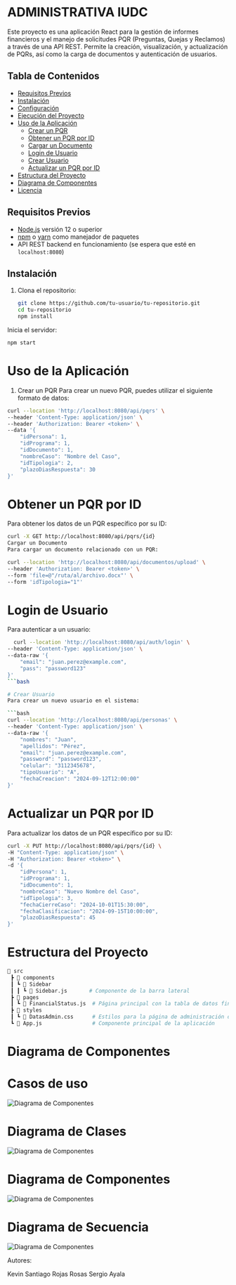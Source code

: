 # ADMINISTRATIVA IUDC

Este proyecto es una aplicación React para la gestión de informes financieros y el manejo de solicitudes PQR (Preguntas, Quejas y Reclamos) a través de una API REST. Permite la creación, visualización, y actualización de PQRs, así como la carga de documentos y autenticación de usuarios.

## Tabla de Contenidos

- [Requisitos Previos](#requisitos-previos)
- [Instalación](#instalación)
- [Configuración](#configuración)
- [Ejecución del Proyecto](#ejecución-del-proyecto)
- [Uso de la Aplicación](#uso-de-la-aplicación)
  - [Crear un PQR](#crear-un-pqr)
  - [Obtener un PQR por ID](#obtener-un-pqr-por-id)
  - [Cargar un Documento](#cargar-un-documento)
  - [Login de Usuario](#login-de-usuario)
  - [Crear Usuario](#crear-usuario)
  - [Actualizar un PQR por ID](#actualizar-un-pqr-por-id)
- [Estructura del Proyecto](#estructura-del-proyecto)
- [Diagrama de Componentes](#diagrama-de-componentes)
- [Licencia](#licencia)

## Requisitos Previos

- [Node.js](https://nodejs.org/) versión 12 o superior
- [npm](https://www.npmjs.com/) o [yarn](https://yarnpkg.com/) como manejador de paquetes
- API REST backend en funcionamiento (se espera que esté en `localhost:8080`)

## Instalación

1. Clona el repositorio:
   ```bash
   git clone https://github.com/tu-usuario/tu-repositorio.git
   cd tu-repositorio
   npm install
Inicia el servidor:
```bash
npm start
```
# Uso de la Aplicación

1. Crear un PQR
Para crear un nuevo PQR, puedes utilizar el siguiente formato de datos:

```bash
curl --location 'http://localhost:8080/api/pqrs' \
--header 'Content-Type: application/json' \
--header 'Authorization: Bearer <token>' \
--data '{
    "idPersona": 1,
    "idPrograma": 1,
    "idDocumento": 1,
    "nombreCaso": "Nombre del Caso",
    "idTipologia": 2,
    "plazoDiasRespuesta": 30
}'
```
# Obtener un PQR por ID

Para obtener los datos de un PQR específico por su ID:

```bash
curl -X GET http://localhost:8080/api/pqrs/{id}
Cargar un Documento
Para cargar un documento relacionado con un PQR:
```

```bash
curl --location 'http://localhost:8080/api/documentos/upload' \
--header 'Authorization: Bearer <token>' \
--form 'file=@"/ruta/al/archivo.docx"' \
--form 'idTipologia="1"'
```

# Login de Usuario
Para autenticar a un usuario:

```bash
  curl --location 'http://localhost:8080/api/auth/login' \
--header 'Content-Type: application/json' \
--data-raw '{
    "email": "juan.perez@example.com",
    "pass": "password123"
}'
```bash

# Crear Usuario
Para crear un nuevo usuario en el sistema:

```bash
curl --location 'http://localhost:8080/api/personas' \
--header 'Content-Type: application/json' \
--data-raw '{
    "nombres": "Juan",
    "apellidos": "Pérez",
    "email": "juan.perez@example.com",
    "password": "password123",
    "celular": "3112345678",
    "tipoUsuario": "A",
    "fechaCreacion": "2024-09-12T12:00:00"
}'
```

# Actualizar un PQR por ID
Para actualizar los datos de un PQR específico por su ID:

```bash
curl -X PUT http://localhost:8080/api/pqrs/{id} \
-H "Content-Type: application/json" \
-H "Authorization: Bearer <token>" \
-d '{
    "idPersona": 1,
    "idPrograma": 1,
    "idDocumento": 1,
    "nombreCaso": "Nuevo Nombre del Caso",
    "idTipologia": 3,
    "fechaCierreCaso": "2024-10-01T15:30:00",
    "fechaClasificacion": "2024-09-15T10:00:00",
    "plazoDiasRespuesta": 45
}'
```
# Estructura del Proyecto
```bash
📂 src
 ┣ 📂 components
 ┃ ┗ 📂 Sidebar
 ┃ ┃ ┗ 📜 Sidebar.js       # Componente de la barra lateral
 ┣ 📂 pages
 ┃ ┗ 📜 FinancialStatus.js  # Página principal con la tabla de datos financieros y PQRs
 ┣ 📂 styles
 ┃ ┗ 📜 DatasAdmin.css      # Estilos para la página de administración de datos
 ┗ 📜 App.js                # Componente principal de la aplicación
```
# Diagrama de Componentes

# Casos de uso
![Diagrama de Componentes](Images/Casos_Uso.png)

# Diagrama de Clases

![Diagrama de Componentes](Images/Diagrama_Clases_Login.png)

# Diagrama de Componentes

![Diagrama de Componentes](Images/Diagrama_Componentes.png)

# Diagrama de Secuencia

![Diagrama de Componentes](Images/Diagrama_Secuencia_Test.png)



Autores:

Kevin Santiago Rojas Rosas
Sergio Ayala



